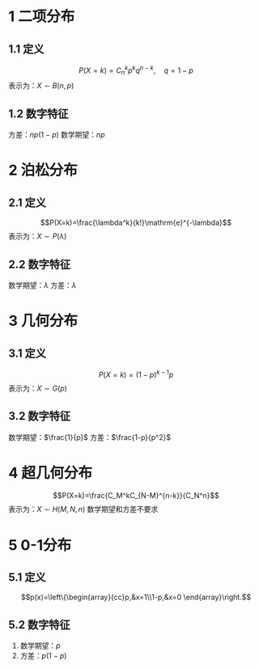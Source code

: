 # 1 二项分布
## 1.1 定义
$$P(X=k)=C_n^kp^kq^{n-k},\quad q=1-p$$
表示为：$X\sim B(n,p)$

## 1.2 数字特征
方差：$np(1-p)$
数学期望：$np$

# 2 泊松分布
## 2.1 定义
$$P(X=k)=\frac{\lambda^k}{k!}\mathrm{e}^{-\lambda}$$
表示为：$X\sim P(\lambda)$
## 2.2 数字特征
数学期望：$\lambda$
方差：$\lambda$

# 3 几何分布
## 3.1 定义
$$P(X=k)=(1-p)^{k-1}p$$
表示为：$X\sim G(p)$

## 3.2 数字特征
数学期望：$\frac{1}{p}$
方差：$\frac{1-p}{p^2}$

# 4 超几何分布
$$P(X=k)=\frac{C_M^kC_{N-M}^{n-k}}{C_N^n}$$
表示为：$X\sim H(M,N,n)$
数学期望和方差不要求

# 5 0-1分布
## 5.1 定义
$$p(x)=\left\{\begin{array}{cc}p,&x=1\\1-p,&x=0
\end{array}\right.$$
## 5.2 数字特征
1. 数学期望：$p$
2. 方差：$p(1-p)$